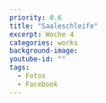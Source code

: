 ```yaml
---
priority: 0.6
title: "Saaleschleife"
excerpt: Woche 4
categories: works
background-image:
youtube-id: ""
tags:
  - Fotos
  - Facebook
---
```


<div id="fb-root"></div>
<script src="https://connect.facebook.net/en_US/sdk.js#xfbml=1&amp;version=v2.5" 
      async></script>  
  <div class="fb-post" 
      data-href="https://www.facebook.com/marika.gedankenlos/posts/1879133182100913/"
      data-width="500"></div>
